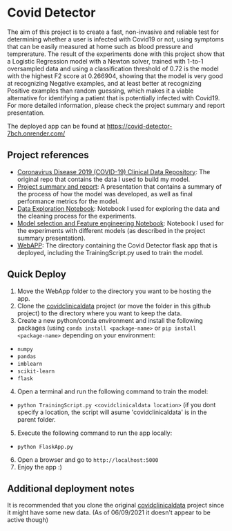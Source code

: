 # Covid Detector
The aim of this project is to create a fast, non-invasive and reliable test for determining whether a user is infected with Covid19 or not, using symptoms that can be
easily measured at home such as blood pressure and temprerature. The result of the experiments done with this project show that a Logistic Regression model with a Newton solver, trained with 1-to-1 oversampled data and using a classification threshold of 0.72 is the model with the highest F2 score at 0.266904, showing that the model is very good at recognizing Negative examples, and at least better at recognizing Positive examples than random guessing, which makes it a viable alternative for identifying a patient that is potentially infected with Covid19. For more detailed information, please check the project summary and report presentation.

The deployed app can be found at https://covid-detector-7bch.onrender.com/

## Project references
- [Coronavirus Disease 2019 (COVID-19) Clinical Data Repository](https://github.com/mdcollab/covidclinicaldata): The original repo that contains the data I used to build my model.
- [Project summary and report](https://github.com/Sir-Slade/covid_prediction_project/blob/master/Covid_Predictor_Report.odp): A presentation that contains a summary of the process of how the model was developed, as well as final performance metrics for the model.
- [Data Exploration Notebook](https://github.com/Sir-Slade/covid_prediction_project/blob/master/DataExploration.ipynb): Notebook I used for exploring the data and the cleaning process for the experiments.
- [Model selection and Feature engineering Notebook](https://github.com/Sir-Slade/covid_prediction_project/blob/master/PredictorExperiments.ipynb): Notebook I used for the experiments with different models (as described in the project summary presentation).
- [WebAPP](https://github.com/Sir-Slade/covid_prediction_project/tree/master/WebApp): The directory containing the Covid Detector flask app that is deployed, including the TrainingScript.py used to train the model.

## Quick Deploy

1.  Move the WebApp folder to the directory you want to be hosting the app.
2.  Clone the [covidclinicaldata](https://github.com/mdcollab/covidclinicaldata) project (or move the folder in this github project) to the directory where you want to keep the data.
3.  Create a new python/conda environment and install the following packages (using `conda install <package-name>` or `pip install <package-name>` depending on your environment:
  - `numpy`
  - `pandas`
  - `imblearn`
  - `scikit-learn`
  - `flask`
4.  Open a terminal and run the following command to train the model:
  - `python TrainingScript.py <covidclinicaldata location>` (if you dont specify a location, the script will asume 'covidclinicaldata' is in the parent folder.
5.  Execute the following command to run the app locally:
  - `python FlaskApp.py`
6.  Open a browser and go to `http://localhost:5000`
7.  Enjoy the app :)

## Additional deployment notes
It is recommended that you clone the original [covidclinicaldata](https://github.com/mdcollab/covidclinicaldata) project since it might have some new data. (As of 06/09/2021 it doesn't appear to be active though)




